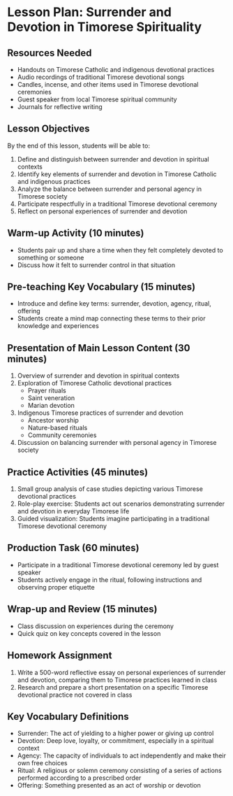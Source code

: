 # Lesson Plan: Surrender and Devotion in Timorese Spirituality

## Resources Needed
- Handouts on Timorese Catholic and indigenous devotional practices
- Audio recordings of traditional Timorese devotional songs
- Candles, incense, and other items used in Timorese devotional ceremonies
- Guest speaker from local Timorese spiritual community
- Journals for reflective writing

## Lesson Objectives
By the end of this lesson, students will be able to:
1. Define and distinguish between surrender and devotion in spiritual contexts
2. Identify key elements of surrender and devotion in Timorese Catholic and indigenous practices
3. Analyze the balance between surrender and personal agency in Timorese society
4. Participate respectfully in a traditional Timorese devotional ceremony
5. Reflect on personal experiences of surrender and devotion

## Warm-up Activity (10 minutes)
- Students pair up and share a time when they felt completely devoted to something or someone
- Discuss how it felt to surrender control in that situation

## Pre-teaching Key Vocabulary (15 minutes)
- Introduce and define key terms: surrender, devotion, agency, ritual, offering
- Students create a mind map connecting these terms to their prior knowledge and experiences

## Presentation of Main Lesson Content (30 minutes)
1. Overview of surrender and devotion in spiritual contexts
2. Exploration of Timorese Catholic devotional practices
   - Prayer rituals
   - Saint veneration
   - Marian devotion
3. Indigenous Timorese practices of surrender and devotion
   - Ancestor worship
   - Nature-based rituals
   - Community ceremonies
4. Discussion on balancing surrender with personal agency in Timorese society

## Practice Activities (45 minutes)
1. Small group analysis of case studies depicting various Timorese devotional practices
2. Role-play exercise: Students act out scenarios demonstrating surrender and devotion in everyday Timorese life
3. Guided visualization: Students imagine participating in a traditional Timorese devotional ceremony

## Production Task (60 minutes)
- Participate in a traditional Timorese devotional ceremony led by guest speaker
- Students actively engage in the ritual, following instructions and observing proper etiquette

## Wrap-up and Review (15 minutes)
- Class discussion on experiences during the ceremony
- Quick quiz on key concepts covered in the lesson

## Homework Assignment
1. Write a 500-word reflective essay on personal experiences of surrender and devotion, comparing them to Timorese practices learned in class
2. Research and prepare a short presentation on a specific Timorese devotional practice not covered in class

## Key Vocabulary Definitions
- Surrender: The act of yielding to a higher power or giving up control
- Devotion: Deep love, loyalty, or commitment, especially in a spiritual context
- Agency: The capacity of individuals to act independently and make their own free choices
- Ritual: A religious or solemn ceremony consisting of a series of actions performed according to a prescribed order
- Offering: Something presented as an act of worship or devotion